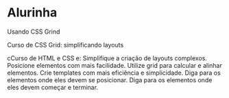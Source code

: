 # Alurinha
Usando CSS Grind

Curso de CSS Grid: simplificando layouts

cCurso de HTML e CSS e:
Simplifique a criação de layouts complexos.
Posicione elementos com mais facilidade.
Utilize grid para calcular e alinhar elementos.
Crie templates com mais eficiência e simplicidade.
Diga para os elementos onde eles devem se posicionar.
Diga para os elementos onde eles devem começar e terminar.


